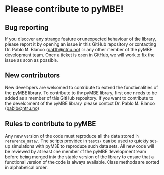 # Please contribute to pyMBE!

## Bug reporting
If you discover any strange feature or unexpected behaviour of the library, please report it by opening an issue in this GitHub repository or contacting Dr. Pablo M. Blanco (pablb@ntnu.no) or any other member of the pyMBE development team.
Once a ticket is open in GitHub, we will work to fix the issue as soon as possible.

## New contributors
New developers are welcomed to contribute to extend the functionalities of the pyMBE library. 
To contribute to the pyMBE library, first one needs to be added as a member of this GitHub repository.
If you want to contribute to the development of the pyMBE library, please contact Dr. Pablo M. Blanco (pablb@ntnu.no)

## Rules to contribute to pyMBE
Any new version of the code must reproduce all the data stored in `reference_data/`. 
The scripts provided in `tests/` can be used to quickly set-up  simulations with pyMBE to reproduce such data sets.
All new code will be reviewed by at least one member of the pyMBE development team before being merged into the stable version of the library to ensure that a functional version of the code is always available.
Class methods are sorted in alphabetical order.
